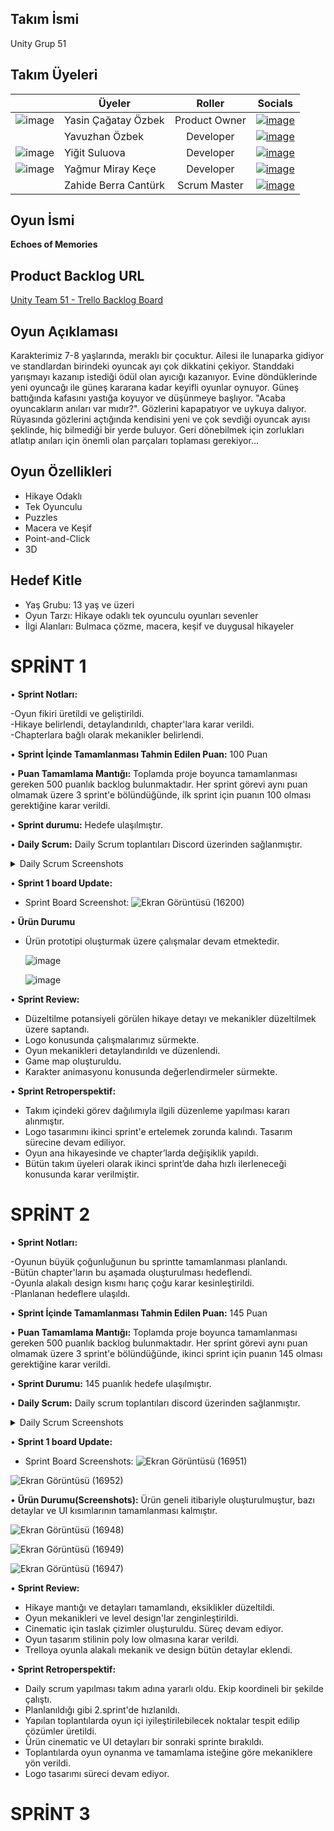 ## Takım İsmi
Unity Grup 51
## Takım Üyeleri

|       | Üyeler                 | Roller        |    Socials    |
|-------| -------------          |:-------------:|-------        |
|![image](https://github.com/user-attachments/assets/89825904-b1f6-4944-a7b1-c11fee507575)| Yasin Çağatay Özbek    | Product Owner | [![image](https://github.com/user-attachments/assets/6a2a2dc2-17fa-4e22-ac27-dbe3bbdbcc53)](https://www.linkedin.com/in/yasin-çağatay-özbek/)     
|       | Yavuzhan Özbek         | Developer     | [![image](https://github.com/user-attachments/assets/7ce4820e-144d-492b-9605-a72fbf620fd8)](https://www.linkedin.com/in/yavuzhanozbek/)     
|![image](https://github.com/user-attachments/assets/a2a44122-9858-4e91-adfb-8817bcf1d0e4)| Yiğit Suluova          | Developer     | [![image](https://github.com/user-attachments/assets/089d0f2f-ff2d-4116-9c8a-460e14a4e7bf)](https://www.linkedin.com/in/yi%C4%9Fit-suluova-64b849259/?utm_source=share&utm_campaign=share_via&utm_content=profile&utm_medium=android_app)     
|![image](https://github.com/user-attachments/assets/78a01ae3-166d-4ce5-96ae-e424bc3ccc32)| Yağmur Miray Keçe      | Developer     | [![image](https://github.com/user-attachments/assets/2a82e907-a0eb-4938-ad1e-c5d51cf4b765)](https://www.linkedin.com/in/yagmurmiraykece/)  
|       | Zahide Berra Cantürk   | Scrum Master  | [![image](https://github.com/user-attachments/assets/1195eeab-ca47-4b55-8979-8c649980aa5a)](https://www.linkedin.com/in/z-berra-cant%C3%BCrk-1b2657259/)
     

## Oyun İsmi

**Echoes of Memories**

## Product Backlog URL
[Unity Team 51 - Trello Backlog Board](https://trello.com/b/aaHTdfFc)

## Oyun Açıklaması
Karakterimiz 7-8 yaşlarında, meraklı bir çocuktur. Ailesi ile lunaparka gidiyor ve standlardan birindeki oyuncak ayı çok dikkatini çekiyor. Standdaki yarışmayı kazanıp istediği ödül olan ayıcığı kazanıyor. Evine döndüklerinde yeni oyuncağı ile güneş kararana kadar keyifli oyunlar oynuyor. Güneş battığında kafasını yastığa koyuyor ve düşünmeye başlıyor. "Acaba oyuncakların anıları var mıdır?". Gözlerini kapapatıyor ve uykuya dalıyor. Rüyasında gözlerini açtığında kendisini yeni ve çok sevdiği oyuncak ayısı şeklinde, hiç bilmediği bir yerde buluyor. Geri dönebilmek için zorlukları atlatıp anıları için önemli olan parçaları toplaması gerekiyor...

## Oyun Özellikleri
- Hikaye Odaklı
- Tek Oyunculu
- Puzzles
- Macera ve Keşif
- Point-and-Click
- 3D 

## Hedef Kitle
- Yaş Grubu: 13 yaş ve üzeri
- Oyun Tarzı: Hikaye odaklı tek oyunculu oyunları sevenler
- İlgi Alanları: Bulmaca çözme, macera, keşif ve duygusal hikayeler

# SPRİNT 1

• **Sprint Notları:**

-Oyun fikiri üretildi ve geliştirildi.  
-Hikaye belirlendi, detaylandırıldı, chapter'lara karar verildi.  
-Chapterlara bağlı olarak mekanikler belirlendi.  

• **Sprint İçinde Tamamlanması Tahmin Edilen Puan:** 100  Puan

• **Puan Tamamlama Mantığı:** Toplamda proje boyunca tamamlanması gereken 500 puanlık backlog bulunmaktadır. Her sprint görevi aynı puan olmamak üzere 3 sprint'e bölündüğünde, ilk sprint için puanın 100 olması gerektiğine karar verildi.

• **Sprint durumu:** Hedefe ulaşılmıştır.

• **Daily Scrum:** Daily Scrum toplantıları Discord üzerinden sağlanmıştır.

<details>
  <summary>Daily Scrum Screenshots</summary>
   
![Ekran Görüntüsü (16208)](https://github.com/Cagatay5858/BootcampGrup51/assets/131462360/ee1c43db-004b-4a7d-b26e-448266f388a5)

![Ekran Görüntüsü (16206)](https://github.com/Cagatay5858/BootcampGrup51/assets/131462360/98db596b-50e3-4951-b3f0-11d1d66a4559)

![Ekran Görüntüsü (16205)](https://github.com/Cagatay5858/BootcampGrup51/assets/131462360/e705e17a-7272-47e6-b1fd-8373951ba163)

  
  </details>
  
</details>
  

• **Sprint 1 board Update:**
- Sprint Board Screenshot: 
![Ekran Görüntüsü (16200)](https://github.com/Cagatay5858/BootcampGrup51/assets/131462360/69f4bf4a-2a20-4a88-a790-54a4a69270de)




• **Ürün Durumu**

- Ürün prototipi oluşturmak üzere çalışmalar devam etmektedir.
  
  ![image](https://github.com/Cagatay5858/BootcampGrup51/assets/131462360/17122f2d-47db-4ef6-9a15-301d8e7dace1)
  
  ![image](https://github.com/Cagatay5858/BootcampGrup51/assets/131462360/4a8b0714-bce5-4fa2-9c9c-103ed76444a8)

•	**Sprint Review:**

-  Düzeltilme potansiyeli görülen hikaye detayı ve mekanikler düzeltilmek üzere saptandı.
-	 Logo konusunda çalışmalarımız sürmekte.
-	 Oyun mekanikleri detaylandırıldı ve düzenlendi.
-  Game map oluşturuldu.
-  Karakter animasyonu konusunda değerlendirmeler sürmekte.
  
•	**Sprint Retroperspektif:**

-   Takım içindeki görev dağılımıyla ilgili düzenleme yapılması kararı alınmıştır.
-   Logo tasarımını ikinci sprint'e ertelemek zorunda kalındı. Tasarım sürecine devam ediliyor.
- 	Oyun ana hikayesinde ve chapter’larda değişiklik yapıldı.
-   Bütün takım üyeleri olarak ikinci sprint’de daha hızlı ilerleneceği konusunda karar verilmiştir.




# SPRİNT 2

• **Sprint Notları:**

-Oyunun büyük çoğunluğunun bu sprintte tamamlanması planlandı.  
-Bütün chapter'ların bu aşamada oluşturulması hedeflendi.  
-Oyunla alakalı design kısmı harıç çoğu karar kesinleştirildi.  
-Planlanan hedeflere ulaşıldı.  


• **Sprint İçinde Tamamlanması Tahmin Edilen Puan:** 145  Puan

• **Puan Tamamlama Mantığı:** Toplamda proje boyunca tamamlanması gereken 500  puanlık backlog bulunmaktadır. Her sprint görevi aynı puan olmamak üzere 3 sprint'e bölündüğünde, ikinci sprint için puanın 145 olması gerektiğine karar verildi.

• **Sprint Durumu:** 145 puanlık hedefe ulaşılmıştır.

• **Daily Scrum:** Daily scrum toplantıları discord üzerinden sağlanmıştır. 
<details>
  <summary>Daily Scrum Screenshots</summary>
   
![Ekran Görüntüsü (16281)](https://github.com/user-attachments/assets/406d6cff-2930-4827-b5df-b6d24668c534)


![Ekran Görüntüsü (16945)](https://github.com/user-attachments/assets/41b848ce-a812-4365-82c5-b50777d745fe)


![Ekran Görüntüsü (16946)](https://github.com/user-attachments/assets/305a7281-3c36-4258-8219-0ec3c53e80de)


  
  </details>
  
</details>

• **Sprint 1 board Update:**
- Sprint Board Screenshots:
![Ekran Görüntüsü (16951)](https://github.com/user-attachments/assets/49477102-acf5-41d3-8adf-bd062786873e)

![Ekran Görüntüsü (16952)](https://github.com/user-attachments/assets/711ef8eb-b117-4650-82ff-584b3db47e4c)


  
• **Ürün Durumu(Screenshots):** Ürün geneli itibariyle oluşturulmuştur, bazı detaylar ve UI kısımlarının tamamlanması kalmıştır.

![Ekran Görüntüsü (16948)](https://github.com/user-attachments/assets/ed8f7586-28ea-4e2b-8da6-eb03632b7099)


![Ekran Görüntüsü (16949)](https://github.com/user-attachments/assets/36032ff4-05d4-4c8d-9cfa-8a8eeb39cd0f)


![Ekran Görüntüsü (16947)](https://github.com/user-attachments/assets/6bd29dbf-9362-4502-9307-e312d069fb1d)




• **Sprint Review:**

- Hikaye mantığı ve detayları tamamlandı, eksiklikler düzeltildi.
- Oyun mekanikleri ve level design'lar zenginleştirildi.
- Cinematic için taslak çizimler oluşturuldu. Süreç devam ediyor.
- Oyun tasarım stilinin poly low olmasına karar verildi.
- Trelloya oyunla alakalı mekanik ve design bütün detaylar eklendi.




• **Sprint Retroperspektif:**

- Daily scrum yapılması takım adına yararlı oldu. Ekip koordineli bir şekilde çalıştı.  
- Planlanıldığı gibi 2.sprint'de hızlanıldı.  
- Yapılan toplantılarda oyun içi iyileştirilebilecek noktalar tespit edilip çözümler üretildi.  
- Ürün cinematic ve UI detayları bir sonraki sprinte bırakıldı.  
- Toplantılarda oyun oynanma ve tamamlama isteğine göre mekaniklere yön verildi.  
- Logo tasarımı süreci devam ediyor.  


# SPRİNT 3
